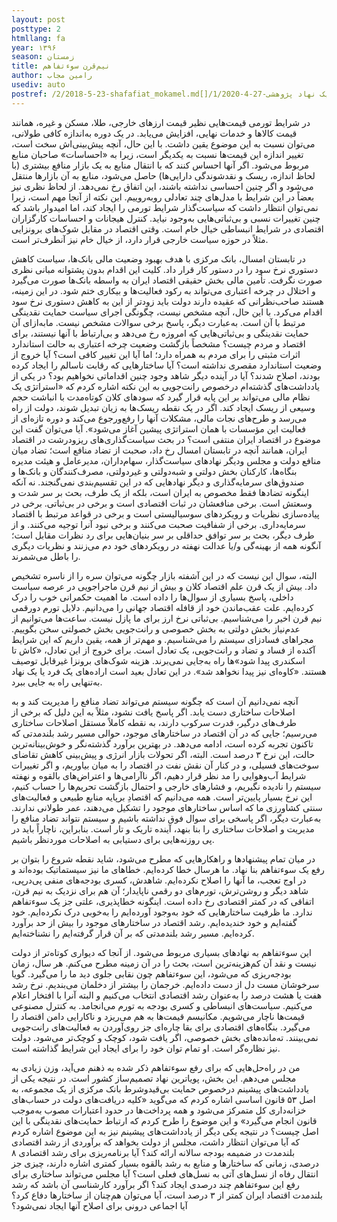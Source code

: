 ```yaml
---
layout: post
posttype: 2
htmllang: fa
year: ۱۳۹۶
season: زمستان
title: نیم‌قرن سوءتفاهم
author: رامین مجاب
usediv: auto
postref: /2/2018-5-23-shafafiat_mokamel.md[]/1/2020-4-27-مسئله یک نهاد پژوهشی.md[]/2/2019-9-6-pish_tavarom.md[]/2/2019-4-23-roshd.md[]/2/2017-10-17-tazade_manafe.md[]/2/2020-5-11-hazfe_sefr.md[]/2/2018-6-23-eslahatsakhtari_anes.md[]/2/2016-10-2-nerkhearze_saderat.md[]/2/2019-6-24-taatre_ghamangiz.md[]/2/2019-7-23-varte_eshtebahat.md
---
```


در شرایط تورمی قیمت‌هایی نظیر قیمت ارزهای خارجی، طلا، مسکن و غیره، همانند قیمت کالاها و خدمات نهایی، افزایش می‌یابد. در یک دوره به‌اندازه کافی طولانی، می‌توان نسبت به این موضوع یقین داشت. با این حال، آنچه پیش‌بینی‌اش سخت است، تغییر اندازه این قیمت‌ها نسبت به یکدیگر است، زیرا به «احساسات» صاحبان منابع مربوط می‌شود. اگر آنها احساس کنند که با انتقال منابع به یک بازار منافع بیشتری (با لحاظ اندازه، ریسک و نقدشوندگی دارایی‌ها) حاصل می‌شود، منابع به آن بازارها منتقل می‌شود و اگر چنین احساسی نداشته باشند، این اتفاق رخ نمی‌دهد. از لحاظ نظری نیز بعضاً در این شرایط با مدل‌های چند تعادلی روبه‌روییم. این نکته از آنجا مهم است، زیرا نمی‌توان انتظار داشت که سیاست‌گذار شرایط تورمی را ایجاد کند، اما امیدوار باشد که چنین تغییرات نسبی و بی‌ثباتی‌هایی به‌وجود نیاید. کنترل هیجانات و احساسات کارگزاران اقتصادی در شرایط انبساطی خیال خام است. وقتی اقتصاد در مقابل شوک‌های برونزایی مثلاً در حوزه سیاست خارجی قرار دارد، از خیال خام نیز آنطرف‌تر است.

در تابستان امسال، بانک مرکزی با هدف بهبود وضعیت مالی بانک‌ها، سیاست کاهش دستوری نرخ سود را در دستور کار قرار داد. کلیت این اقدام بدون پشتوانه مبانی نظری صورت نگرفت. تأمین مالی بخش حقیقی اقتصاد ایران به واسطه بانک‌ها صورت می‌گیرد و اختلال در چرخه اعتباری می‌تواند به رکود فعالیت‌ها و بیکاری ختم شود. در این زمینه، هستند صاحب‌نظرانی که عقیده دارند دولت باید زودتر از این به کاهش دستوری نرخ سود اقدام می‌کرد. با این حال، آنچه مشخص نیست، چگونگی اجرای سیاست حمایت نقدینگی مرتبط با آن است. به‌عبارت دیگر، پاسخ برخی سوالات مشخص نیست. مابه‌ازای آن حمایت نقدینگی و بی‌ثباتی‌هایی که امروزه رخ می‌دهد و بی‌ارتباط با آنها نیستند، برای اقتصاد و مردم چیست؟ مشخصاً بازگشت وضعیت چرخه اعتباری به حالت استاندارد اثرات مثبتی را برای مردم به همراه دارد؛ اما آیا این تغییر کافی است؟ آیا خروج از وضعیت استاندارد مقصری نداشته است؟ آیا ساختارهایی که رقابت ناسالم را ایجاد کرده بودند، اصلاح شدند؟ آیا در آینده دیگر شاهد وجود چنین اقداماتی نخواهیم بود؟ در یکی از یادداشت‌های گذشته‌ام درخصوص رانت‌جویی به این نکته اشاره کردم که «استراتژی یک نظام مالی می‌تواند بر این پایه قرار گیرد که سودهای کلان کوتاه‌مدت با انباشت حجم وسیعی از ریسک‌ ایجاد کند. اگر در یک نقطه ریسک‌ها به زیان تبدیل شوند، دولت از راه می‌رسد و طرح‌های نجات مالی، مشکلات آنها را رفع‌ورجوع می‌کند و دوره تازه‌ای از فعالیت این مؤسسات با همان استراتژی پیشین آغاز می‌شود». آیا می‌توان گفت این موضوع در اقتصاد ایران منتفی است؟
در بحث سیاست‌گذاری‌های ریزودرشت در اقتصاد ایران، همانند آنچه در تابستان امسال رخ داد، صحبت از تضاد منافع است؛ تضاد میان منافع دولت و مجلس ودیگر نهادهای سیاست‌گذار، سهام‌داران، مدیرعامل و هیئت مدیره بنگاه‌ها، کارکنان بخش دولتی و شبه‌دولتی و غیر‌دولتی، مصرف‌کنندگان و بانک‌ها و صندوق‌های سرمایه‌گذاری و دیگر نهادهایی که در این تقسیم‌بندی نمی‌گنجند. نه آنکه اینگونه تضادها فقط مخصوص به ایران است، بلکه از یک طرف، بحث بر سر شدت و وسعتش است. برخی منافعشان در ثبات اقتصادی است و برخی در بی‌ثباتی. برخی در پیاده‌سازی نظریات و رویکردهای سوسیالیستی است و برخی در قواعد مرتبط با اقتصاد سرمایه‌داری. برخی از شفافیت صحبت می‌کنند و برخی نبود آنرا توجیه می‌کنند. و از طرف دیگر، بحث بر سر توافق حداقلی بر سر بنیان‌هایی برای رد نظرات مقابل است؛ آنگونه همه از بهینه‌گی و/یا عدالت نهفته در رویکردهای خود دم می‌زنند و نظریات دیگری را باطل می‌شمرند. 

البته، سوال این نیست که در این آشفته بازار چگونه می‌توان سره را از ناسره تشخیص داد. بیش از یک قرن علم اقتصاد کلان و بیش از نیم قرن ماجراجویی در عرصه سیاست داخلی، پاسخ بسیاری از سوال‌ها را داده است. ما اهمیت حکمرانی خوب را درک کرده‌ایم. علت عقب‌ماندن خود از قافله اقتصاد جهانی را می‌دانیم. دلایل تورم دورقمی نیم قرن اخیر را می‌شناسیم. بی‌ثباتی نرخ ارز برای ما پازل نیست. ساعت‌ها می‌توانیم از ‌عدم‌نیاز بخش دولتی به بخش خصوصی و رانت‌جویی بخش خصولتی سخن بگوییم. مجراهای فسادزای سیستم را می‌شناسیم. و مهم‌تر از همه، یقین داریم که این شرایط آکنده از فساد و تضاد و رانت‌جویی، یک تعادل است. برای خروج از این تعادل، «کاش تا اسکندری پیدا شود»ها راه به‌جایی نمی‌برند. هزینه شوک‌های برونزا غیرقابل توصیف هستند. «کاوه‌ای نیز پیدا نخواهد شد». در این تعادل بعید است اراده‌های یک فرد یا یک نهاد به‌تنهایی راه به جایی ببرد. 

آنچه نمی‌دانیم آن است که چگونه سیستم می‌تواند تضاد منافع را مدیریت کند و به اصلاحات ساختاری دست یابد. اگر پاسخ یافت نشود، مثلاً به این دلیل که برخی از طرف‌های درگیر، قدرت سرکوب دارند، به نقطه کاملاً مستقل اصلاحات ساختاری می‌رسیم؛ جایی که در آن اقتصاد در ساختارهای موجود، حوالی مسیر رشد بلندمدتی که تاکنون تجربه کرده است، ادامه می‌دهد. در بهترین برآورد گذشته‌نگر و خوش‌بینانه‌ترین حالت، این نرخ ۳ درصد است. البته، اگر تحولات بازار انرژی و پیش‌بینی کاهش تقاضای سوخت‌های فسیلی، و در کنار آن نقش نفت در اقتصاد را به میان بیاوریم، و اگر تغییرات شرایط آب‌وهوایی را مد نظر قرار دهیم، اگر ناآرامی‌ها و اعتراض‌های بالقوه و نهفته سیستم را نادیده نگیریم، و فشارهای خارجی و احتمال بازگشت تحریم‌ها را حساب کنیم،  این نرخ بسیار پایین‌تر است. همه می‌دانیم که اقتصادِ برپایه منابع طبیعی و فعالیت‌های سنتی کشاورزی ما که اساس ساختارهای موجود را تشکیل می‌دهند، عمر طولانی ندارند. به‌عبارت دیگر، اگر پاسخی برای سوال فوق نداشته باشیم و سیستم نتواند تضاد منافع را مدیریت و اصلاحات ساختاری را بنا بنهد، آینده تاریک و تار است. بنابراین، ناچاراً باید در پی روزنه‌هایی برای دستیابی به اصلاحات موردنظر باشیم. 

در میان تمام پیشنهادها و راهکارهایی که مطرح می‌شود، شاید نقطه شروع را بتوان بر رفع یک سوء‌تفاهم بنا نهاد. ما هرسال خطا کرده‌ایم. خطاهای ما نیز سیستماتیک بوده‌اند و در اوج تعجب، ما آنها را اصلاح نکرده‌ایم. شاهدش، کسری بودجه‌های منفی پی‌درپی، شاهد دیگر و روشن‌ترش، تورم‌های دو رقمی ناپایدار؛ آن هم برای نزدیک به نیم قرن، اتفاقی که در کمتر اقتصادی رخ داده است. اینگونه خطاپذیری، علتی جز یک سوء‌تفاهم ندارد. ما ظرفیت ساختارهایی که خود به‌وجود آورده‌ایم را به‌خوبی درک نکرده‌ایم. خود گفته‌ایم و خود خندیده‌ایم. رشد اقتصاد در ساختارهای موجود را بیش از حد برآورد کرده‌ایم. مسیر رشد بلندمدتی که بر آن قرار گرفته‌ایم را نشناخته‌ایم. 

این سوء‌تفاهم به نهادهای بسیاری مربوط می‌شود. از آنجا که دیواری کوتاه‌تر از دولت نیست و نقد آن کم‌هزینه‌ترین است، بحث را در آن زمینه مطرح می‌کنم. هر سال، زمان بودجه‌ریزی که می‌شود، این سوء‌تفاهم چون نقابی جلوی دید ما را می‌گیرد. گویا سرخوشان مست دل از دست داده‌ایم. خرجمان را بیشتر از دخلمان می‌بندیم. نرخ رشد هفت یا هشت درصد را به‌عنوان رشد اقتصادی انتخاب می‌کنیم و البته آنرا با افتخار اعلام می‌کنیم. سیاست‌های انبساطی و کسری بودجه به تورم می‌انجامد. به کنترل مصنوعی قیمت‌ها ناچار می‌شویم. مکانیسم قیمت‌ها به هم می‌ریزد و ناکارایی دامن اقتصاد را می‌گیرد. بنگاه‌های اقتصادی برای بقا چاره‌ای جز روی‌آوردن به فعالیت‌های رانت‌جویی نمی‌بینند. ته‌مانده‌های بخش خصوصی، اگر یافت شود، کوچک و کوچک‌تر می‌شود. دولت نیز نظاره‌گر است. او تمام توان خود را برای ایجاد این شرایط گذاشته است. 

من در راه‌حل‌هایی که برای رفع سوءتفاهم ذکر شده به ذهنم می‌آید، وزن زیادی به مجلس می‌دهم. این بخش، پویاترین نهاد تصمیم‌ساز کشور است. در نتیجه یکی از یادداشت‌های پیشینم درخصوص حمایت بی‌قیدوشرط بانک مرکزی از یک مجموعه، به اصل ۵۳ قانون اساسی اشاره کردم که می‌گوید «کلیه دریافت‌های دولت در حساب‌های خزانه‌داری کل متمرکز می‌شود و همه پرداخت‌ها در حدود اعتبارات مصوب به‌موجب قانون انجام می‌گیرد» و این موضوع را طرح کردم که ارتباط حمایت‌های نقدینگی با این اصل چیست؟ در نتیجه یکی دیگر از یادداشت‌های پیشینم نیز به این موضوع اشاره کردم که آیا می‌توان انتظار داشت، مجلس از دولت بخواهد که برآوردی از رشد اقتصادی بلندمدت در ضمیمه بودجه سالانه ارائه کند؟ آیا برنامه‌ریزی برای رشد اقتصادی ۸ درصدی، زمانی که ساختارها و منابع به رشد بالقوه بسیار کمتری اشاره دارند، چیزی جز انتقال رفاه از نسل‌های آتی به نسل‌های فعلی است؟ آیا مجلس می‌تواند ساختاری برای رفع این سوء‌تفاهم چند درصدی ایجاد کند؟ اگر برآورد کارشناسی آن باشد که رشد بلندمدت اقتصاد ایران کمتر از ۳ درصد است، آیا می‌توان هم‌چنان از ساختارها دفاع کرد؟ آیا اجماعی درونی برای اصلاح آنها ایجاد نمی‌شود؟ 